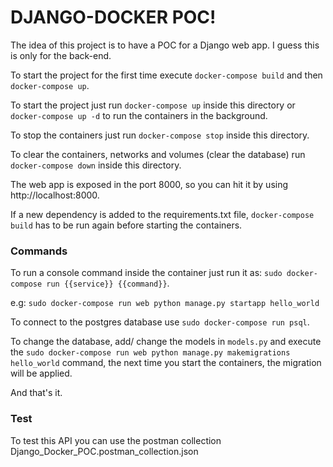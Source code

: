 # DJANGO-DOCKER POC!

The idea of this project is to have a POC for a Django web app.
I guess this is only for the back-end.

To start the project for the first time execute `docker-compose build` and then `docker-compose up`.

To start the project just run `docker-compose up` inside this directory or `docker-compose up -d` to run the containers in the background.

To stop the containers just run `docker-compose stop` inside this directory.

To clear the containers, networks and volumes (clear the database) run `docker-compose down` inside this directory.

The web app is exposed in the port 8000, so you can hit it by using http://localhost:8000.

If a new dependency is added to the requirements.txt file, `docker-compose build` has to be run again before starting the containers.

### Commands

To run a console command inside the container just run it as: `sudo docker-compose run {{service}} {{command}}`.

e.g: `sudo docker-compose run web python manage.py startapp hello_world`

To connect to the postgres database use `sudo docker-compose run psql`.

To change the database, add/ change the models in `models.py` and execute the `sudo docker-compose run web python manage.py makemigrations hello_world` command, the next time you start the containers, the migration will be applied.

And that's it.

### Test

To test this API you can use the postman collection Django_Docker_POC.postman_collection.json
